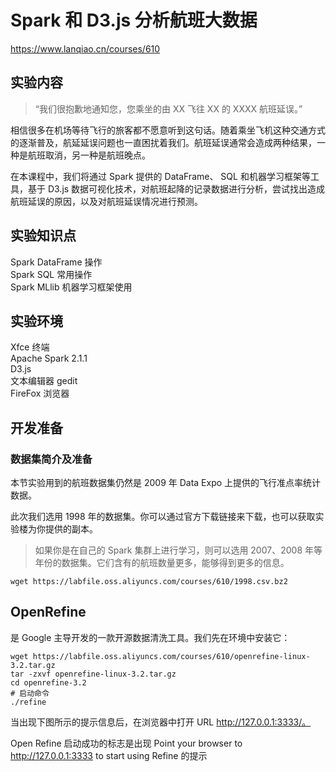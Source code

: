 # Spark 和 D3.js 分析航班大数据  
https://www.lanqiao.cn/courses/610  

## 实验内容  

>“我们很抱歉地通知您，您乘坐的由 XX 飞往 XX 的 XXXX 航班延误。”  

相信很多在机场等待飞行的旅客都不愿意听到这句话。随着乘坐飞机这种交通方式的逐渐普及，航延延误问题也一直困扰着我们。航班延误通常会造成两种结果，一种是航班取消，另一种是航班晚点。  

在本课程中，我们将通过 Spark 提供的 DataFrame、 SQL 和机器学习框架等工具，基于 D3.js 数据可视化技术，对航班起降的记录数据进行分析，尝试找出造成航班延误的原因，以及对航班延误情况进行预测。  

## 实验知识点  

Spark DataFrame 操作  
Spark SQL 常用操作  
Spark MLlib 机器学习框架使用  

## 实验环境  

Xfce 终端  
Apache Spark 2.1.1  
D3.js  
文本编辑器 gedit  
FireFox 浏览器  

## 开发准备  

### 数据集简介及准备  

本节实验用到的航班数据集仍然是 2009 年 Data Expo 上提供的飞行准点率统计数据。  

此次我们选用 1998 年的数据集。你可以通过官方下载链接来下载，也可以获取实验楼为你提供的副本。  

>如果你是在自己的 Spark 集群上进行学习，则可以选用 2007、2008 年等年份的数据集。它们含有的航班数量更多，能够得到更多的信息。  

```
wget https://labfile.oss.aliyuncs.com/courses/610/1998.csv.bz2
```


## OpenRefine  
 是 Google 主导开发的一款开源数据清洗工具。我们先在环境中安装它：  

 ```
 wget https://labfile.oss.aliyuncs.com/courses/610/openrefine-linux-3.2.tar.gz
tar -zxvf openrefine-linux-3.2.tar.gz
cd openrefine-3.2
# 启动命令
./refine
 ```

当出现下图所示的提示信息后，在浏览器中打开 URL http://127.0.0.1:3333/。  

Open Refine 启动成功的标志是出现 Point your browser to http://127.0.0.1:3333 to start using Refine 的提示  

